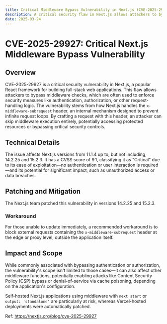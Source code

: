 ```yaml
---
title: Critical Middleware Bypass Vulnerability in Next.js (CVE-2025-29927)
description: A critical security flaw in Next.js allows attackers to bypass middleware checks by exploiting the x-middleware-subrequest header, potentially leading to unauthorized access and data breaches.
date: 2025-03-24
---
```


# CVE-2025-29927: Critical Next.js Middleware Bypass Vulnerability

## Overview

CVE-2025-29927 is a critical security vulnerability in Next.js, a popular React framework for building full-stack web applications. This flaw allows attackers to bypass middleware checks, which are often used to enforce security measures like authentication, authorization, or other request-handling logic. The vulnerability stems from how Next.js handles the `x-middleware-subrequest` header, an internal mechanism designed to prevent infinite request loops. By crafting a request with this header, an attacker can skip middleware execution entirely, potentially accessing protected resources or bypassing critical security controls.

## Technical Details

The issue affects Next.js versions from 11.1.4 up to, but not including, 14.2.25 and 15.2.3. It has a CVSS score of 9.1, classifying it as "Critical" due to its ease of exploitation—no authentication or user interaction is required—and its potential for significant impact, such as unauthorized access or data breaches.

## Patching and Mitigation

The Next.js team patched this vulnerability in versions 14.2.25 and 15.2.3.

### Workaround

For those unable to update immediately, a recommended workaround is to block external requests containing the `x-middleware-subrequest` header at the edge or proxy level, outside the application itself.

## Impact and Scope

While commonly associated with bypassing authentication or authorization, the vulnerability's scope isn't limited to those cases—it can also affect other middleware functions, potentially enabling attacks like Content Security Policy (CSP) bypass or denial-of-service via cache poisoning, depending on the application's configuration.

Self-hosted Next.js applications using middleware with `next start` or `output: 'standalone'` are particularly at risk, whereas Vercel-hosted deployments were automatically patched.

Ref: https://nextjs.org/blog/cve-2025-29927
